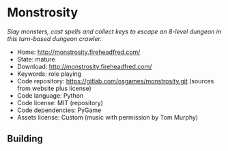 # Monstrosity

_Slay monsters, cast spells and collect keys to escape an 8-level dungeon in this turn-based dungeon crawler._

- Home: http://monstrosity.fireheadfred.com/
- State: mature
- Download: http://monstrosity.fireheadfred.com/
- Keywords: role playing
- Code repository: https://gitlab.com/osgames/monstrosity.git (sources from website plus license)
- Code language: Python
- Code license: MIT (repository)
- Code dependencies: PyGame
- Assets license: Custom (music with permission by Tom Murphy)

## Building
